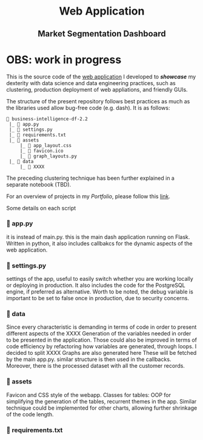 <h1 align="center"> Web Application </h1>
<h2 align="center"> Market Segmentation Dashboard </h2>

# OBS: work in progress
This is the source code of the [web application](https://business-intelligence-davide.herokuapp.com/) I developed to ***showcase*** my dexterity with data science and data engineering practices, such as clustering, production deployment of web appliations, and friendly GUIs.

The structure of the present repository follows best practices as much as the libraries used allow bug-free code (e.g. dash). It is as follows:


```{r test-python, engine='python'}
📁 business-intelligence-df-2.2
 |_ 📃 app.py
 |_ 📃 settings.py
 |_ 📃 requirements.txt
 |_ 📁 assets
     |_	📃 app_layout.css
     |_	📃 favicon.ico
     |_	📃 graph_layouts.py
 |_ 📁 data
     |_	📃 XXXX
```

 

The preceding clustering technique has been further explained in a separate notebook (TBD).

For an overview of projects in my *Portfolio*, please follow this [link](https://github.com/dafo16ac/df_portfolio).

Some details on each script

### 📃 app.py
it is instead of main.py. this is the main dash application running on Flask. Written in python, it also includes callbakcs for the dynamic aspects of the web application.

### 📃 settings.py
settings of the app, useful to easily switch whether you are working locally or deploying in production. It also includes the code for the PostgreSQL engine, if preferred as alternative. Worth to be noted, the debug variable is important to be set to false once in production, due to security concerns.

### 📁 data
Since every characteristic is demanding in terms of code in order to present different aspects of the XXXX
Generation of the variables needed in order to be presented in the application. Those could also be improved in terms of code efficiency by refactoring how variables are generated, through loops.
I decided to split XXXX
Graphs are also generated here
These will be fetched by the main app.py. similar structure is then used in the callbacks. Moreover, there is the processed dataset with all the customer records.

### 📁 assets
Favicon and CSS style of the webapp.
Classes for tables: OOP for simplifying the generation of the tables, recurrent themes in the app. Similar technique could be implemented for other charts, allowing further shrinkage of the code length. 


### 📃 requirements.txt

